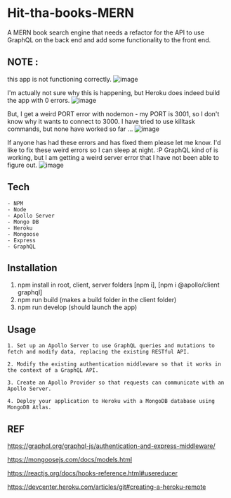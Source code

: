 # Hit-tha-books-MERN

A MERN book search engine that needs a refactor for the API to use GraphQL on the back end and add some functionality to the front end.

## NOTE :
this app is not functioning correctly. 
![image](https://user-images.githubusercontent.com/83515305/150402233-42f62b83-a82e-4e16-af27-103cb3fbc3e9.png)

I'm actually not sure why this is happening, but Heroku does indeed build the app with 0 errors.
![image](https://user-images.githubusercontent.com/83515305/150402864-b2c4c242-9194-4183-b0a6-90b53f91f7b7.png)

But, I get a weird PORT error with nodemon - my PORT is 3001, so I don't know why it wants to connect to 3000.
I have tried to use killtask commands, but none have worked so far ...
![image](https://user-images.githubusercontent.com/83515305/150402760-5355b1e5-7c57-4764-8bba-75224e7c02a3.png)

If anyone has had these errors and has fixed them please let me know. I'd like to fix these weird errors so I can sleep at night. :P
GraphQL kind of is working, but I am getting a weird server error that I have not been able to figure out.
![image](https://user-images.githubusercontent.com/83515305/150403130-968cd15b-b4a5-4c48-91fb-d7cf5c94b5cc.png)

## Tech

    - NPM
    - Node
    - Apollo Server
    - Mongo DB
    - Heroku
    - Mongoose 
    - Express
    - GraphQL

## Installation

1. npm install in root, client, server folders [npm i], [npm i @apollo/client graphql]
2. npm run build (makes a build folder in the client folder)
3. npm run develop (should launch the app)

## Usage 

    1. Set up an Apollo Server to use GraphQL queries and mutations to fetch and modify data, replacing the existing RESTful API.

    2. Modify the existing authentication middleware so that it works in the context of a GraphQL API.

    3. Create an Apollo Provider so that requests can communicate with an Apollo Server.

    4. Deploy your application to Heroku with a MongoDB database using MongoDB Atlas.

## REF
   
https://graphql.org/graphql-js/authentication-and-express-middleware/

https://mongoosejs.com/docs/models.html

https://reactjs.org/docs/hooks-reference.html#usereducer

https://devcenter.heroku.com/articles/git#creating-a-heroku-remote

